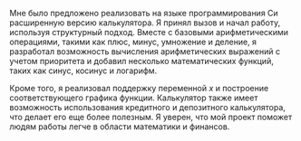 Мне было предложено реализовать на языке программирования Си расширенную версию калькулятора. Я принял вызов и начал работу, используя структурный подход. Вместе с базовыми арифметическими операциями, такими как плюс, минус, умножение и деление, я разработал возможность вычисления арифметических выражений с учетом приоритета и добавил несколько математических функций, таких как синус, косинус и логарифм.

Кроме того, я реализовал поддержку переменной _x_ и построение соответствующего графика функции. Калькулятор также имеет возможность использования кредитного и депозитного калькулятора, что делает его еще более полезным. Я уверен, что мой проект поможет людям работы легче в области математики и финансов.